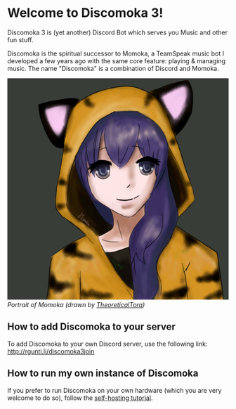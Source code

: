 # Welcome to Discomoka 3!
Discomoka 3 is (yet another) Discord Bot which serves you Music and other fun stuff.

Discomoka is the spiritual successor to Momoka, a TeamSpeak music bot I developed a few years ago with the same core feature: playing & managing music.
The name "Discomoka" is a combination of Discord and Momoka.

![Momoka](res/img/momoka.png)
_Portrait of Momoka (drawn by [TheoreticalTora](http://exploratora.tumblr.com/))_

## How to add Discomoka to your server
To add Discomoka to your own Discord server, use the following link: http://rgunti.li/discomoka3join

## How to run my own instance of Discomoka
If you prefer to run Discomoka on your own hardware (which you are very welcome to do so), follow the [self-hosting tutorial](self-host.md).


